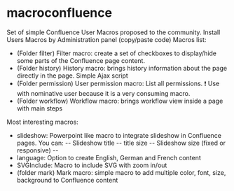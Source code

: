 # macroconfluence
Set of simple Confluence User Macros proposed to the community.
Install Users Macros by Administration panel (copy/paste code)
Macros list:
- (Folder filter) Filter macro: create a set of checkboxes to display/hide some parts of the Confluence page content.
- (Folder history) History macro: brings history information about the page directly in the page. Simple Ajax script
- (Folder permission) User permission macro: List all permissions. :heavy_exclamation_mark: Use with nominative user because it is a very consuming macro.
- (Folder workflow) Workflow macro: brings workflow view inside a page with main steps


Most interesting macros:
- slideshow: Powerpoint like macro to integrate slideshow in Confluence pages. You can: 
-- Slideshow title
-- title size
-- Slideshow size (fixed or responsive)
-- 
- language: Option to create English, German and French content
- SVGInclude: Macro to include SVG with zoom in/out
- (folder mark) Mark macro: simple macro to add multiple color, font, size, background to Confluence content
